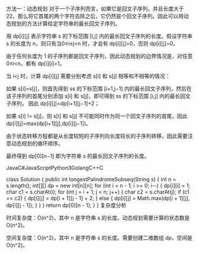 方法一：动态规划
对于一个子序列而言，如果它是回文子序列，并且长度大于 22，那么将它首尾的两个字符去除之后，它仍然是个回文子序列。因此可以用动态规划的方法计算给定字符串的最长回文子序列。

用 dp[i][j] 表示字符串 s 的下标范围 [i,j] 内的最长回文子序列的长度。假设字符串 s 的长度为 n，则只有当0≤i≤j<n 时，才会有 dp[i][j]>0，否则 dp[i][j]=0。

由于任何长度为 1 的子序列都是回文子序列，因此动态规划的边界情况是，对任意 0≤i<n，都有 dp[i][i]=1。

当 i<j 时，计算 dp[i][j] 需要分别考虑 s[i] 和 s[j] 相等和不相等的情况：

如果 s[i]=s[j]，则首先得到 ss 的下标范围 [i+1,j−1] 内的最长回文子序列，然后在该子序列的首尾分别添加 s[i] 和 s[j]，即可得到 ss 的下标范围 [i,j] 内的最长回文子序列，
因此 dp[i][j]=dp[i+1][j−1]+2；

如果 s[i] != s[j]，则 s[i] 和 s[j] 不可能同时作为同一个回文子序列的首尾，因此 dp[i][j]=max(dp[i+1][j],dp[i][j−1])。

由于状态转移方程都是从长度较短的子序列向长度较长的子序列转移，因此需要注意动态规划的循环顺序。

最终得到 dp[0][n−1] 即为字符串 s 的最长回文子序列的长度。

JavaC#JavaScriptPython3GolangC++C

class Solution {
public int longestPalindromeSubseq(String s) {
int n = s.length();
int[][] dp = new int[n][n];
for (int i = n - 1; i >= 0; i--) {
dp[i][i] = 1;
char c1 = s.charAt(i);
for (int j = i + 1; j < n; j++) {
char c2 = s.charAt(j);
if (c1 == c2) {
dp[i][j] = dp[i + 1][j - 1] + 2;
} else {
dp[i][j] = Math.max(dp[i + 1][j], dp[i][j - 1]);
}
}
}
return dp[0][n - 1];
}
}
复杂度分析

时间复杂度：O(n^2)，其中 n 是字符串 s 的长度。动态规划需要计算的状态数是 O(n^2)。

空间复杂度：O(n^2)，其中 n 是字符串 s 的长度。需要创建二维数组 dp，空间是 O(n^2)。
